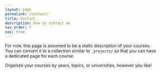 ```yaml
---
layout: page
permalink: /contact/
title: Contact
description: How to contact me
nav_order: 7
nav: true
---
```


For now, this page is assumed to be a static description of your courses. You can convert it to a collection similar to `_projects/` so that you can have a dedicated page for each course.

Organize your courses by years, topics, or universities, however you like!
